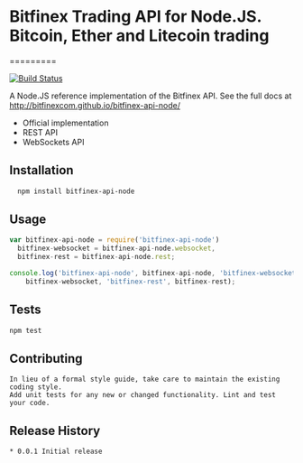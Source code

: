 # Bitfinex Trading API for Node.JS. Bitcoin, Ether and Litecoin trading
=========

[![Build Status](https://travis-ci.org/bitfinexcom/bitfinex-api-node.svg?branch=master)](https://travis-ci.org/bitfinexcom/bitfinex-api-node)

A Node.JS reference implementation of the Bitfinex API. See the full docs at <http://bitfinexcom.github.io/bitfinex-api-node/>

* Official implementation
* REST API
* WebSockets API 

## Installation
```bash
  npm install bitfinex-api-node
```

## Usage
```js
var bitfinex-api-node = require('bitfinex-api-node')
  bitfinex-websocket = bitfinex-api-node.websocket,
  bitfinex-rest = bitfinex-api-node.rest;

console.log('bitfinex-api-node', bitfinex-api-node, 'bitfinex-websocket',
    bitfinex-websocket, 'bitfinex-rest', bitfinex-rest);
```

## Tests

```bash
npm test
```

## Contributing

```
In lieu of a formal style guide, take care to maintain the existing coding style.
Add unit tests for any new or changed functionality. Lint and test your code.
```

## Release History
```
* 0.0.1 Initial release
```
